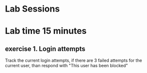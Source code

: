 # Lab Sessions
# Lab time 15 minutes

## exercise 1. Login attempts
Track the current login attempts, if there are 3 failed attempts for the current user, than respond with "This user has been blocked"
